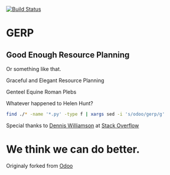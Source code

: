 
[![Build Status](https://travis-ci.org/gahan-corporation/gerp.svg?branch=master)](https://travis-ci.org/gahan-corporation/gerp) 

# GERP

## Good Enough Resource Planning

Or something like that.

Graceful and Elegant Resource Planning

Genteel Equine Roman Plebs

Whatever happened to Helen Hunt?


```bash 
find ./* -name '*.py' -type f | xargs sed -i 's/odoo/gerp/g'
```

Special thanks to [Dennis Williamson](https://stackoverflow.com/users/26428/dennis-williamson) at [Stack Overflow](https://stackoverflow.com/questions/1585170/how-to-find-and-replace-all-occurrences-of-a-string-recursively-in-a-directory-t)

# We think we can do better.

Originaly forked from [Odoo](https://github.com/odoo/odoo)
